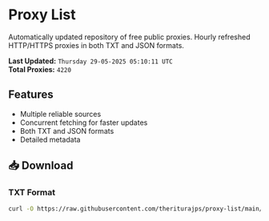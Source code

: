 # Proxy List

Automatically updated repository of free public proxies. Hourly refreshed HTTP/HTTPS proxies in both TXT and JSON formats.

**Last Updated:** `Thursday 29-05-2025 05:10:11 UTC`  
**Total Proxies:** `4220`

## Features
- Multiple reliable sources
- Concurrent fetching for faster updates
- Both TXT and JSON formats
- Detailed metadata

## 📥 Download

### TXT Format
```bash
curl -O https://raw.githubusercontent.com/theriturajps/proxy-list/main/proxies.txt